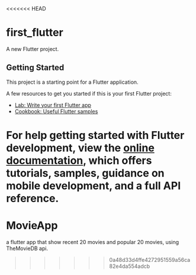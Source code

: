 <<<<<<< HEAD
# first_flutter

A new Flutter project.

## Getting Started

This project is a starting point for a Flutter application.

A few resources to get you started if this is your first Flutter project:

- [Lab: Write your first Flutter app](https://docs.flutter.dev/get-started/codelab)
- [Cookbook: Useful Flutter samples](https://docs.flutter.dev/cookbook)

For help getting started with Flutter development, view the
[online documentation](https://docs.flutter.dev/), which offers tutorials,
samples, guidance on mobile development, and a full API reference.
=======
# MovieApp
a flutter app that show recent 20 movies and popular 20 movies, using TheMovieDB api.
>>>>>>> 0a48d33d4ffe4272951559a56ca82e4da554adcb
